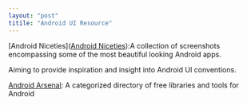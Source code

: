```yaml
---
layout: "post"
titile: "Android UI Resource"
---
```

[Android Niceties]([Android Niceties](http://androidniceties.tumblr.com/)):A collection of screenshots encompassing some of the most beautiful looking Android apps.

Aiming to provide inspiration and insight into Android UI conventions.

[Android Arsenal](http://android-arsenal.com/free): A categorized directory of free libraries and tools for Android
